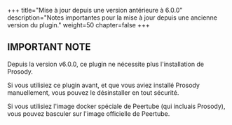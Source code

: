 +++
title="Mise à jour depuis une version antérieure à 6.0.0"
description="Notes importantes pour la mise à jour depuis une ancienne version du plugin."
weight=50
chapter=false
+++

## IMPORTANT NOTE

Depuis la version v6.0.0, ce plugin ne nécessite plus l'installation de Prosody.

Si vous utilisiez ce plugin avant, et que vous aviez installé Prosody manuellement, vous pouvez le désinstaller en tout sécurité.

Si vous utilisiez l'image docker spéciale de Peertube (qui incluais Prosody), vous pouvez basculer sur l'image officielle de Peertube.
